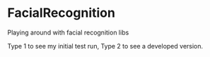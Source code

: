 # FacialRecognition
Playing around with facial recognition libs

Type 1 to see my initial test run,
Type 2 to see a developed version.
